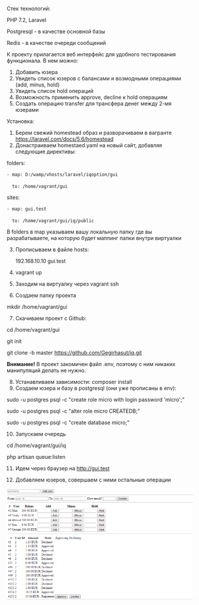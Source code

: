Стек технологий:

PHP 7.2, Laravel

Postgresql - в качестве основной базы

Redis - в качестве очереди сообщений

К проекту прилагается веб интерфейс для удобного тестирования функционала. В нем можно:
1. Добавить юзера
2. Увидеть список юзеров с балансами и возмодными операциями (add, minus, hold)
3. Увидеть список hold операций
4. Возможность применить approve, decline к hold операциям
5. Создать операцию transfer для трансфера денег между 2-мя юзерами

Установка:

1. Берем свежий homestead образ и разворачиваем в вагранте
https://laravel.com/docs/5.6/homestead
2. Донастраиваем homestaed.yaml на новый сайт, добавляя следующие директивы:

folders:

    - map: D:/wamp/vhosts/laravel/iqoption/gui

      to: /home/vagrant/gui

sites:

    - map: gui.test

      to: /home/vagrant/gui/iq/public

В folders в map указываем вашу локальную папку где вы разрабатываете, на которую будет маппинг папки внутри виртуалки

3. Прописываем в файле hosts:

    192.168.10.10	gui.test
4. vagrant up
5. Заходим на виртуалку через vagrant ssh
6. Создаем папку проекта

mkdir /home/vagrant/gui

7. Скачиваем проект с Github:

cd /home/vagrant/gui

git init

git clone -b master https://github.com/Gegirhasut/iq.git

**Внимание!** В проект закомичен файл .env, поэтому с ним никаких манипуляций делать не нужно.

8. Устанавливаем зависимости:
composer install
9. Создаем юзера и базу в postgresql (они уже прописаны в env):

sudo -u postgres psql -c "create role micro with login password 'micro';"

sudo -u postgres psql -c "alter role micro CREATEDB;"

sudo -u postgres psql -c "create database micro;"

10. Запускаем очередь

cd /home/vagrant/gui/iq

php artisan queue:listen

11. Идем через браузер на http://gui.test

12. Добавляем юзеров, совершаем с ними остальные операции

![Вот так это выглядит](https://raw.githubusercontent.com/Gegirhasut/iq/master/example.PNG)